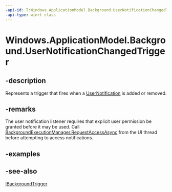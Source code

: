 ```yaml
---
-api-id: T:Windows.ApplicationModel.Background.UserNotificationChangedTrigger
-api-type: winrt class
---
```


<!-- Class syntax.
public class UserNotificationChangedTrigger : Windows.ApplicationModel.Background.IBackgroundTrigger
-->

# Windows.ApplicationModel.Background.UserNotificationChangedTrigger

## -description
Represents a trigger that fires when a [UserNotification](../windows.ui.notifications/usernotification.md) is added or removed.

## -remarks
The user notification listener requires that explicit user permission be granted before it may be used. Call [BackgroundExecutionManager.RequestAccessAsync](https://docs.microsoft.com/uwp/api/windows.applicationmodel.background.backgroundexecutionmanager.RequestAccessAsync) from the UI thread before attempting to access notifications.

## -examples

## -see-also
[IBackgroundTrigger](ibackgroundtrigger.md)
